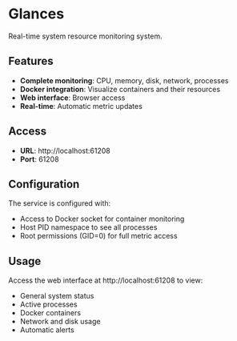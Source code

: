 # Glances

Real-time system resource monitoring system.

## Features

- **Complete monitoring**: CPU, memory, disk, network, processes
- **Docker integration**: Visualize containers and their resources
- **Web interface**: Browser access
- **Real-time**: Automatic metric updates

## Access

- **URL**: http://localhost:61208
- **Port**: 61208

## Configuration

The service is configured with:

- Access to Docker socket for container monitoring
- Host PID namespace to see all processes
- Root permissions (GID=0) for full metric access

## Usage

Access the web interface at http://localhost:61208 to view:

- General system status
- Active processes
- Docker containers
- Network and disk usage
- Automatic alerts
